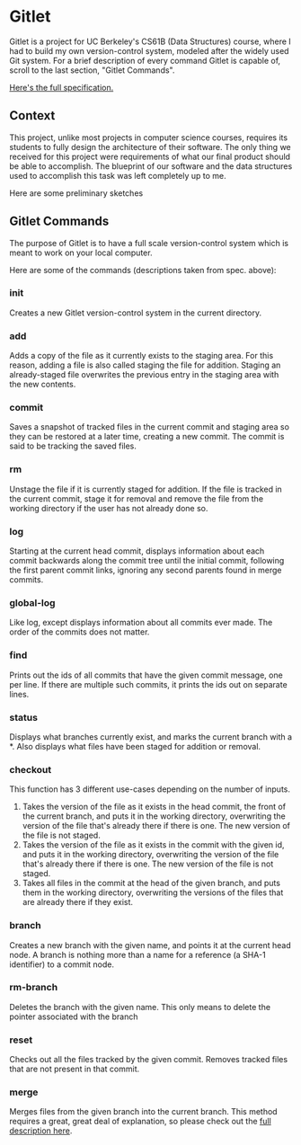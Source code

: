 # Gitlet
Gitlet is a project for UC Berkeley's CS61B (Data Structures) course, where I had to build my own version-control system, modeled after the widely used Git system. For a brief description of every command Gitlet is capable of, scroll to the last section, "Gitlet Commands".

[Here's the full specification.](https://inst.eecs.berkeley.edu/~cs61b/sp22/materials/proj/proj3/index.html)

## Context
This project, unlike most projects in computer science courses, requires its students to fully design the architecture of their software. The only thing we received for this project were requirements of what our final product should be able to accomplish. The blueprint of our software and the data structures used to accomplish this task was left completely up to me.

Here are some preliminary sketches 

## Gitlet Commands
The purpose of Gitlet is to have a full scale version-control system which is meant to work on your local computer. 

Here are some of the commands (descriptions taken from spec. above):

### init
Creates a new Gitlet version-control system in the current directory.

### add
Adds a copy of the file as it currently exists to the staging area. For this reason, adding a file is also called staging the file for addition. Staging an already-staged file overwrites the previous entry in the staging area with the new contents.

### commit
Saves a snapshot of tracked files in the current commit and staging area so they can be restored at a later time, creating a new commit. The commit is said to be tracking the saved files.

### rm
Unstage the file if it is currently staged for addition. If the file is tracked in the current commit, stage it for removal and remove the file from the working directory if the user has not already done so.

### log
Starting at the current head commit, displays information about each commit backwards along the commit tree until the initial commit, following the first parent commit links, ignoring any second parents found in merge commits.

### global-log
Like log, except displays information about all commits ever made. The order of the commits does not matter.

### find
Prints out the ids of all commits that have the given commit message, one per line. If there are multiple such commits, it prints the ids out on separate lines.

### status
Displays what branches currently exist, and marks the current branch with a \*. Also displays what files have been staged for addition or removal.

### checkout
This function has 3 different use-cases depending on the number of inputs.
1. Takes the version of the file as it exists in the head commit, the front of the current branch, and puts it in the working directory, overwriting the version of the file that's already there if there is one. The new version of the file is not staged.
2. Takes the version of the file as it exists in the commit with the given id, and puts it in the working directory, overwriting the version of the file that's already there if there is one. The new version of the file is not staged.
3. Takes all files in the commit at the head of the given branch, and puts them in the working directory, overwriting the versions of the files that are already there if they exist.

### branch
Creates a new branch with the given name, and points it at the current head node. A branch is nothing more than a name for a reference (a SHA-1 identifier) to a commit node. 

### rm-branch
Deletes the branch with the given name. This only means to delete the pointer associated with the branch

### reset
Checks out all the files tracked by the given commit. Removes tracked files that are not present in that commit.

### merge
Merges files from the given branch into the current branch. This method requires a great, great deal of explanation, so please check out the [full description here](https://inst.eecs.berkeley.edu/~cs61b/sp22/materials/proj/proj3/merge.html).
